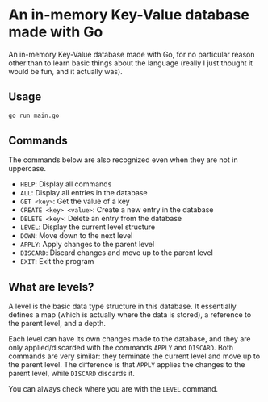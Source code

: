 # An in-memory Key-Value database made with Go

An in-memory Key-Value database made with Go, for no particular reason other than to learn basic things about the
language (really I just thought it would be fun, and it actually was).

## Usage

```bash
go run main.go
```

## Commands

The commands below are also recognized even when they are not in uppercase.

- `HELP`: Display all commands
- `ALL`: Display all entries in the database
- `GET <key>`: Get the value of a key
- `CREATE <key> <value>`: Create a new entry in the database
- `DELETE <key>`: Delete an entry from the database
- `LEVEL`: Display the current level structure
- `DOWN`: Move down to the next level
- `APPLY`: Apply changes to the parent level
- `DISCARD`: Discard changes and move up to the parent level
- `EXIT`: Exit the program

## What are levels?

A level is the basic data type structure in this database. It essentially defines a map (which is actually where the
data is stored), a reference to the parent level, and a depth.

Each level can have its own changes made to the database, and they are only applied/discarded with the commands `APPLY`
and `DISCARD`. Both commands are very similar: they terminate the current level and move up to the parent level. The
difference is that `APPLY` applies the changes to the parent level, while `DISCARD` discards it.

You can always check where you are with the `LEVEL` command.
